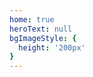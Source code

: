```yaml
---
home: true
heroText: null
bgImageStyle: {
  height: '200px'
}
---
```


<Clock/>

<style lang="stylus">
.home .content__default:not(.custom) {
  max-width: 100% !important;
  margin: 0  !important;
  padding: 0 !important;
}
.home .hero h1 {
    display: none;
}
.home img {
   transform: scale(0.8,0.8) !important;
   transition: all 1s!important;
}
.home img:hover {
   //transform: scale(1)!important;
   transition:all 2s !important;
}
.home .features {
    text-align: center;
}
.home .feature p {
    color: #476582 !important;
}
.home .hero .description {
    color: #476582 !important;
}
.wrap {
    display: flex;
    justify-content: center;
    align-items: center;
    width: 100%;
    height: 200px;
    min-height: 10vh;
    position: fixed;
    top: -120%;
    left: -1%;
    background: url(https://img.shields.io/github/stars/zpj80231/znote?style=social) right,url(https://img.shields.io/github/forks/zpj80231/znote?style=social) right;
    background-repeat: no-repeat, no-repeat;
    background-position-y: 20%, 20%;
    background-position-x: 86%, 98%;
}
@media screen and (max-width: 780px) and (min-width: 541px){
  .wrap {
    background: none;
  }
  .clock {
    max-width: 230px !important;
    max-height: 230px !important;
    margin-top: 33% !important;
  }
  .home img {
    max-width: 520px !important;
  }
}
@media screen and (max-width: 540px) and (min-width: 481px){
  .wrap {
    background: none;
  }
  .clock {
    max-width: 200px !important;
    max-height: 200px !important;
    margin-top: -10% !important;
  }
  .home img {
    margin: 24% auto -6% auto !important;
    max-width: 380px !important;
  }
}
@media screen and (max-width: 480px) and (min-width: 0px){
  .wrap {
    top:-107%;
    transform: scale(0.68,0.58);
    background: none;
  }
  .home img {
    margin: 24% auto -6% auto !important;
  }
  .home .feature {
    width: 100%;
    text-align: center;
    color: rgb(71, 101, 130) !important;
    padding: 5px !important;
    margin: -12px;
    margin-left: 0px;
  }
  .clock {
    background: rgba(0, 0, 0, 0) none repeat scroll !important;
    background-image: url() !important;
  }
}
.clock {
  width: 300px !important;
  height: 300px !important;
  margin-top: 12%;
  transition: all 2s;
}
.clock:hover {
  transform: scale(0.55) !important;
  transition: all 2s;
}
